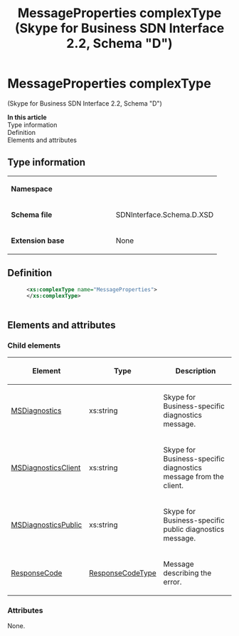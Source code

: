 ﻿---
title: MessageProperties complexType (Skype for Business SDN Interface 2.2, Schema "D")
TOCTitle: MessageProperties complexType
ms:assetid: f7c0c752-ecdc-55bc-dfe0-06998ec1e06f
ms:mtpsurl: https://msdn.microsoft.com/en-us/library/Mt171066(v=office.16)
ms:contentKeyID: 65855639
ms.date: 08/24/2015
mtps_version: v=office.16
dev_langs:
- xml
---

# MessageProperties complexType 

(Skype for Business SDN Interface 2.2, Schema \"D\")


**In this article**  
Type information  
Definition  
Elements and attributes  

## Type information

<table>
<colgroup>
<col style="width: 50%" />
<col style="width: 50%" />
</colgroup>
<tbody>
<tr class="odd">
<td><p><strong>Namespace</strong></p></td>
<td><p></p></td>
</tr>
<tr class="even">
<td><p><strong>Schema file</strong></p></td>
<td><p>SDNInterface.Schema.D.XSD</p></td>
</tr>
<tr class="odd">
<td><p><strong>Extension base</strong></p></td>
<td><p>None</p></td>
</tr>
</tbody>
</table>


## Definition

``` xml
      <xs:complexType name="MessageProperties">
      </xs:complexType>
      
```

## Elements and attributes

### Child elements

<table>
<colgroup>
<col style="width: 33%" />
<col style="width: 33%" />
<col style="width: 33%" />
</colgroup>
<thead>
<tr class="header">
<th><p>Element</p></th>
<th><p>Type</p></th>
<th><p>Description</p></th>
</tr>
</thead>
<tbody>
<tr class="odd">
<td><p><a href="msdiagnostics-element-messageproperties-complextype-skype-for-business-sdn-interface-2-2-schema-d.md">MSDiagnostics</a></p></td>
<td><p>xs:string</p></td>
<td><p>Skype for Business-specific diagnostics message.</p></td>
</tr>
<tr class="even">
<td><p><a href="msdiagnosticsclient-element-messageproperties-complextype-skype-for-business-sdn-interface-2-2-schema-d.md">MSDiagnosticsClient</a></p></td>
<td><p>xs:string</p></td>
<td><p>Skype for Business-specific diagnostics message from the client.</p></td>
</tr>
<tr class="odd">
<td><p><a href="msdiagnosticspublic-element-messageproperties-complextype-skype-for-business-sdn-interface-2-2-schema-d.md">MSDiagnosticsPublic</a></p></td>
<td><p>xs:string</p></td>
<td><p>Skype for Business-specific public diagnostics message.</p></td>
</tr>
<tr class="even">
<td><p><a href="responsecode-element-messageproperties-complextype-skype-for-business-sdn-interface-2-2-schema-d.md">ResponseCode</a></p></td>
<td><p><a href="responsecodetype-complextype-skype-for-business-sdn-interface-2-2-schema-d.md">ResponseCodeType</a></p></td>
<td><p>Message describing the error.</p></td>
</tr>
</tbody>
</table>


### Attributes

None.

